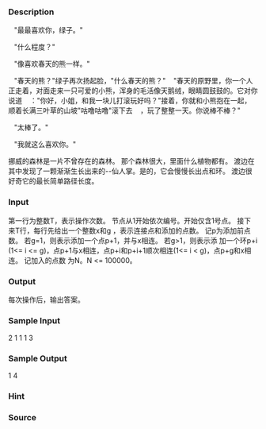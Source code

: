 
### Description
   "最最喜欢你，绿子。"

   "什么程度？"

   "像喜欢春天的熊一样。"

   "春天的熊？"绿子再次扬起脸，"什么春天的熊？"
   "春天的原野里，你一个人正走着，对面走来一只可爱的小熊，浑身的毛活像天鹅绒，眼睛圆鼓鼓的。它对你说道
   ："你好，小姐，和我一块儿打滚玩好吗？"接着，你就和小熊抱在一起，顺着长满三叶草的山坡"咕噜咕噜"滚下去
   ，玩了整整一天。你说棒不棒？"

   "太棒了。"

   "我就这么喜欢你。"


挪威的森林是一片不曾存在的森林。
那个森林很大，里面什么植物都有。
渡边在其中发现了一颗渐渐生长出来的--仙人掌。是的，它会慢慢长出点和环。
渡边很好奇它的最长简单路径长度。


### Input
第一行为整数T，表示操作次数。 节点从1开始依次编号。开始仅含1号点。 接下来T行，每行先给出一个整数x和g
，表示连接点和添加的点数。 记p为添加前点数。 若g=1，则表示添加一个点p+1，并与x相连。 若g>1，则表示添
加一个环p+i (1<= i <= g)，点p+1与x相连，点p+i和p+i+1顺次相连(1<= i < g)，点p+g和x相连。 记加入的点数
为N。N <= 100000。 


### Output
每次操作后，输出答案。 


### Sample Input
2 1 1 1 3
### Sample Output
1 4
### Hint

### Source
